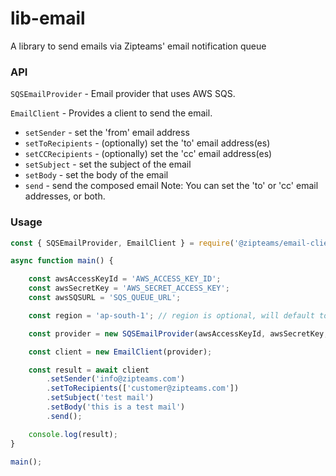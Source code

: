 # lib-email
A library to send emails via Zipteams' email notification queue

### API
`SQSEmailProvider` - Email provider that uses AWS SQS.

`EmailClient` - Provides a client to send the email.
  - `setSender` - set the 'from' email address
  - `setToRecipients` - (optionally) set the 'to' email address(es)
  - `setCCRecipients` - (optionally) set the 'cc' email address(es)
  - `setSubject` - set the subject of the email
  - `setBody` - set the body of the email
  - `send` - send the composed email
  Note: You can set the 'to' or 'cc' email addresses, or both.

### Usage
```javascript
const { SQSEmailProvider, EmailClient } = require('@zipteams/email-client');

async function main() {

	const awsAccessKeyId = 'AWS_ACCESS_KEY_ID';
	const awsSecretKey = 'AWS_SECRET_ACCESS_KEY';
	const awsSQSURL = 'SQS_QUEUE_URL';

	const region = 'ap-south-1'; // region is optional, will default to ap-south-1

	const provider = new SQSEmailProvider(awsAccessKeyId, awsSecretKey, awsSQSURL, region);

	const client = new EmailClient(provider);

	const result = await client
		.setSender('info@zipteams.com')
		.setToRecipients(['customer@zipteams.com'])
		.setSubject('test mail')
		.setBody('this is a test mail')
		.send();

	console.log(result);
}

main();
```